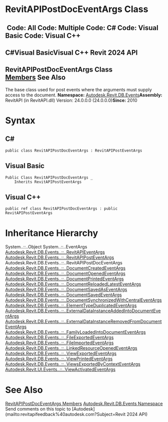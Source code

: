 # RevitAPIPostDocEventArgs Class

﻿
 Code: All Code: Multiple Code: C# Code: Visual Basic Code: Visual C++   
---  
C#Visual BasicVisual C++
Revit 2024 API  
---  
RevitAPIPostDocEventArgs Class  
[Members](491d43a0-806c-6fc9-fb1e-28fbe1903394.md "RevitAPIPostDocEventArgs Members") See Also  
---  
The base class used for post events where the arguments must supply access to the document. 
**Namespace:** [Autodesk.Revit.DB.Events](b86712d6-83b3-e044-8016-f9881ecd3800.md "Autodesk.Revit.DB.Events Namespace")**Assembly:** RevitAPI (in RevitAPI.dll) Version: 24.0.0.0 (24.0.0.0)**Since:** 2010 
# Syntax
C#  
---  
```text
public class RevitAPIPostDocEventArgs : RevitAPIPostEventArgs
```
  
Visual Basic  
---  
```text
Public Class RevitAPIPostDocEventArgs _
	Inherits RevitAPIPostEventArgs
```
  
Visual C++  
---  
```text
public ref class RevitAPIPostDocEventArgs : public RevitAPIPostEventArgs
```
  
# Inheritance Hierarchy
System..::..Object System..::..EventArgs [Autodesk.Revit.DB.Events..::..RevitAPIEventArgs](7c98499c-e345-cfda-ef89-48eccd3c9992.md "RevitAPIEventArgs Class") [Autodesk.Revit.DB.Events..::..RevitAPIPostEventArgs](93554f52-0145-3454-5697-3f1015e46434.md "RevitAPIPostEventArgs Class") Autodesk.Revit.DB.Events..::..RevitAPIPostDocEventArgs [Autodesk.Revit.DB.Events..::..DocumentCreatedEventArgs](bd300a6c-382a-60f0-a8b4-eae4a8368bf9.md "DocumentCreatedEventArgs Class") [Autodesk.Revit.DB.Events..::..DocumentOpenedEventArgs](0c6c3227-ecad-6a5f-c1b1-d08745360637.md "DocumentOpenedEventArgs Class") [Autodesk.Revit.DB.Events..::..DocumentPrintedEventArgs](12e3944c-0c43-8c08-d3d0-15828d9a6337.md "DocumentPrintedEventArgs Class") [Autodesk.Revit.DB.Events..::..DocumentReloadedLatestEventArgs](0e00db2f-a160-8922-e993-346a9040bc5d.md "DocumentReloadedLatestEventArgs Class") [Autodesk.Revit.DB.Events..::..DocumentSavedAsEventArgs](6ac311cc-14e9-639f-a8d7-e321927e0c14.md "DocumentSavedAsEventArgs Class") [Autodesk.Revit.DB.Events..::..DocumentSavedEventArgs](7bcc6ea7-4e7e-588b-232d-ed94d70d2c5e.md "DocumentSavedEventArgs Class") [Autodesk.Revit.DB.Events..::..DocumentSynchronizedWithCentralEventArgs](ff0bae6e-c1b8-7b7a-cbc9-3b419b7b0c48.md "DocumentSynchronizedWithCentralEventArgs Class") [Autodesk.Revit.DB.Events..::..ElementTypeDuplicatedEventArgs](7ec2ef50-ea02-2e47-a854-490d00285cd1.md "ElementTypeDuplicatedEventArgs Class") [Autodesk.Revit.DB.Events..::..ExternalDataInstanceAddedIntoDocumentEventArgs](b93d3383-21af-d252-06ff-9d0ed7f75ea9.md "ExternalDataInstanceAddedIntoDocumentEventArgs Class") [Autodesk.Revit.DB.Events..::..ExternalDataInstanceRemovedFromDocumentEventArgs](471c4688-8595-9ef9-db74-eccd12ae44a4.md "ExternalDataInstanceRemovedFromDocumentEventArgs Class") [Autodesk.Revit.DB.Events..::..FamilyLoadedIntoDocumentEventArgs](a63d4c02-fc75-445b-edf5-d9068465fb1a.md "FamilyLoadedIntoDocumentEventArgs Class") [Autodesk.Revit.DB.Events..::..FileExportedEventArgs](8f668506-1f9b-0282-f6df-66428891ad3b.md "FileExportedEventArgs Class") [Autodesk.Revit.DB.Events..::..FileImportedEventArgs](87f5b053-2c42-7b57-a58d-4b2489f461cc.md "FileImportedEventArgs Class") [Autodesk.Revit.DB.Events..::..LinkedResourceOpenedEventArgs](4d82ed63-8fd2-71a9-52e8-4695ab299b1b.md "LinkedResourceOpenedEventArgs Class") [Autodesk.Revit.DB.Events..::..ViewExportedEventArgs](d0e95c70-c5f4-8b12-2f7a-5279ba667948.md "ViewExportedEventArgs Class") [Autodesk.Revit.DB.Events..::..ViewPrintedEventArgs](8d683cd4-c19b-034f-8b42-653b024e7aa4.md "ViewPrintedEventArgs Class") [Autodesk.Revit.DB.Events..::..ViewsExportedByContextEventArgs](141e1a8c-7675-bb1f-fe54-eaf00b2bd75b.md "ViewsExportedByContextEventArgs Class") [Autodesk.Revit.UI.Events..::..ViewActivatedEventArgs](3c54cedc-bdbd-fb2c-2250-cb7387a5c3d4.md "ViewActivatedEventArgs Class")
# See Also
[RevitAPIPostDocEventArgs Members](491d43a0-806c-6fc9-fb1e-28fbe1903394.md "RevitAPIPostDocEventArgs Members")
[Autodesk.Revit.DB.Events Namespace](b86712d6-83b3-e044-8016-f9881ecd3800.md "Autodesk.Revit.DB.Events Namespace")
Send comments on this topic to [Autodesk](mailto:revitapifeedback%40autodesk.com?Subject=Revit 2024 API)